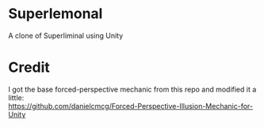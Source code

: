 # Superlemonal
A clone of Superliminal using Unity<br>

# Credit
I got the base forced-perspective mechanic from this repo and modified it a little:<br>
https://github.com/danielcmcg/Forced-Perspective-Illusion-Mechanic-for-Unity
